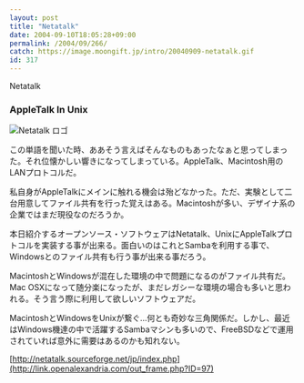 ```yaml
---
layout: post
title: "Netatalk"
date: 2004-09-10T18:05:28+09:00
permalink: /2004/09/266/
catch: https://image.moongift.jp/intro/20040909-netatalk.gif
id: 317
---
```

Netatalk  
<!--more-->

### AppleTalk In Unix
  

![Netatalk ロゴ](https://image.moongift.jp/intro/20040909-netatalk.gif "Netatalk ロゴ")

  

この単語を聞いた時、ああそう言えばそんなものもあったなぁと思ってしまった。それ位懐かしい響きになってしまっている。AppleTalk、Macintosh用のLANプロトコルだ。

  

私自身がAppleTalkにメインに触れる機会は殆どなかった。ただ、実験として二台用意してファイル共有を行った覚えはある。Macintoshが多い、デザイナ系の企業ではまだ現役なのだろうか。

  

本日紹介するオープンソース・ソフトウェアはNetatalk、UnixにAppleTalkプロトコルを実装する事が出来る。面白いのはこれとSambaを利用する事で、Windowsとのファイル共有も行う事が出来る事だろう。

  

MacintoshとWindowsが混在した環境の中で問題になるのがファイル共有だ。Mac OSXになって随分楽になったが、まだレガシーな環境の場合も多いと思われる。そう言う際に利用して欲しいソフトウェアだ。

  

MacintoshとWindowsをUnixが繋ぐ…何とも奇妙な三角関係だ。しかし、最近はWindows機達の中で活躍するSambaマシンも多いので、FreeBSDなどで運用されていれば意外に需要はあるのかも知れない。

  

[http://netatalk.sourceforge.net/jp/index.php](http://link.openalexandria.com/out_frame.php?ID=97)

